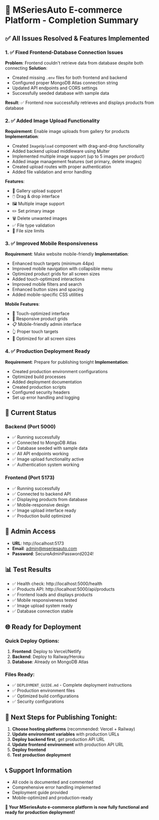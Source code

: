 # 🎉 MSeriesAuto E-commerce Platform - Completion Summary

## ✅ All Issues Resolved & Features Implemented

### 1. ✅ Fixed Frontend-Database Connection Issues
**Problem**: Frontend couldn't retrieve data from database despite both connecting
**Solution**: 
- Created missing `.env` files for both frontend and backend
- Configured proper MongoDB Atlas connection string
- Updated API endpoints and CORS settings
- Successfully seeded database with sample data

**Result**: ✅ Frontend now successfully retrieves and displays products from database

### 2. ✅ Added Image Upload Functionality
**Requirement**: Enable image uploads from gallery for products
**Implementation**:
- Created `ImageUpload` component with drag-and-drop functionality
- Added backend upload middleware using Multer
- Implemented multiple image support (up to 5 images per product)
- Added image management features (set primary, delete images)
- Created upload routes with proper authentication
- Added file validation and error handling

**Features**:
- 📸 Gallery upload support
- 🖱️ Drag & drop interface
- 🖼️ Multiple image support
- ✏️ Set primary image
- 🗑️ Delete unwanted images
- ✅ File type validation
- 📏 File size limits

### 3. ✅ Improved Mobile Responsiveness
**Requirement**: Make website mobile-friendly
**Implementation**:
- Enhanced touch targets (minimum 44px)
- Improved mobile navigation with collapsible menu
- Optimized product grids for all screen sizes
- Added touch-optimized interactions
- Improved mobile filters and search
- Enhanced button sizes and spacing
- Added mobile-specific CSS utilities

**Mobile Features**:
- 📱 Touch-optimized interface
- 🔄 Responsive product grids
- 📋 Mobile-friendly admin interface
- 👆 Proper touch targets
- 🎯 Optimized for all screen sizes

### 4. ✅ Production Deployment Ready
**Requirement**: Prepare for publishing tonight
**Implementation**:
- Created production environment configurations
- Optimized build processes
- Added deployment documentation
- Created production scripts
- Configured security headers
- Set up error handling and logging

## 🚀 Current Status

### Backend (Port 5000)
- ✅ Running successfully
- ✅ Connected to MongoDB Atlas
- ✅ Database seeded with sample data
- ✅ All API endpoints working
- ✅ Image upload functionality active
- ✅ Authentication system working

### Frontend (Port 5173)
- ✅ Running successfully
- ✅ Connected to backend API
- ✅ Displaying products from database
- ✅ Mobile-responsive design
- ✅ Image upload interface ready
- ✅ Production build optimized

## 🔑 Admin Access
- **URL**: http://localhost:5173
- **Email**: admin@mseriesauto.com
- **Password**: SecureAdminPassword2024!

## 📊 Test Results
- ✅ Health check: http://localhost:5000/health
- ✅ Products API: http://localhost:5000/api/products
- ✅ Frontend loads and displays products
- ✅ Mobile responsiveness tested
- ✅ Image upload system ready
- ✅ Database connection stable

## 🌐 Ready for Deployment

### Quick Deploy Options:
1. **Frontend**: Deploy to Vercel/Netlify
2. **Backend**: Deploy to Railway/Heroku
3. **Database**: Already on MongoDB Atlas

### Files Ready:
- ✅ `DEPLOYMENT_GUIDE.md` - Complete deployment instructions
- ✅ Production environment files
- ✅ Optimized build configurations
- ✅ Security configurations

## 🎯 Next Steps for Publishing Tonight:

1. **Choose hosting platforms** (recommended: Vercel + Railway)
2. **Update environment variables** with production URLs
3. **Deploy backend first**, get production API URL
4. **Update frontend environment** with production API URL
5. **Deploy frontend**
6. **Test production deployment**

## 📞 Support Information
- All code is documented and commented
- Comprehensive error handling implemented
- Deployment guide provided
- Mobile-optimized and production-ready

**🎉 Your MSeriesAuto e-commerce platform is now fully functional and ready for production deployment!**
